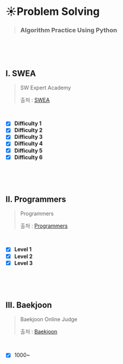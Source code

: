 # :sunny:Problem Solving

>### Algorithm Practice Using Python
>

​        

​           

## I. SWEA

> SW Expert Academy
>
> 출처 : [SWEA](https://swexpertacademy.com/main/code/problem/problemList.do)

​          

- [x] **Difficulty 1**
- [x] **Difficulty 2**
- [x] **Difficulty 3**
- [x] **Difficulty 4**
- [x] **Difficulty 5**
- [x] **Difficulty 6**

​       

​       

## II.  Programmers

> Programmers
>
> 출처 : [Programmers](https://programmers.co.kr/learn/challenges?tab=all_challenges)

​       

- [x] **Level 1**
- [x] **Level 2**
- [x] **Level 3**

​      

​        

## III.  Baekjoon

>Baekjoon Online Judge
>
>출처 : [Baekjoon](https://www.acmicpc.net/)

​          

- [x] 1000~